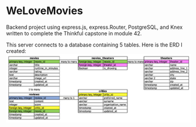 # WeLoveMovies
Backend project using express.js, express.Router, PostgreSQL, and Knex
written to complete the Thinkful capstone in module 42.

This server connects to a database containing 5 tables.
Here is the ERD I created:
![ERD of Tables](ERD_WeLoveMovies.png)

